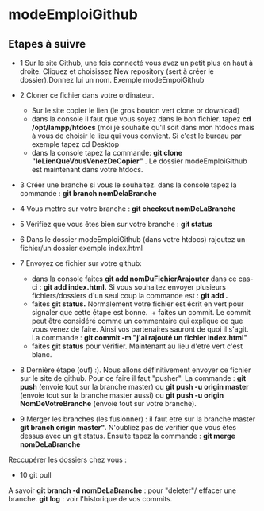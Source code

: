 # modeEmploiGithub

## Etapes à suivre

+ 1 Sur le site Github, une fois connecté vous avez un petit plus en haut à droite. Cliquez et choisissez New repository (sert à créer le dossier).Donnez lui un nom. Exemple modeEmpoiGithub

+ 2 Cloner ce fichier dans votre ordinateur.
  + Sur le site copier le lien (le gros bouton vert clone or download)
  + dans la console il faut que vous soyez dans le bon fichier. tapez **cd /opt/lampp/htdocs** (moi je souhaite qu'il soit dans mon htdocs mais à vous de choisir le lieu qui vous convient. Si c'est le bureau par exemple tapez cd Desktop
  + dans la console tapez la commande: **git clone "leLienQueVousVenezDeCopier"** . Le dossier modeEmploiGithub est maintenant dans votre htdocs.

+ 3 Créer une branche si vous le souhaitez. dans la console tapez la commande : **git branch nomDelaBranche**
+ 4 Vous mettre sur votre branche : **git checkout nomDeLaBranche**
+ 5 Vérifiez que vous êtes bien sur votre branche : **git status** 
+ 6 Dans le dossier modeEmploiGithub (dans votre htdocs) rajoutez un fichier/un dossier exemple index.html
+ 7 Envoyez ce fichier sur votre github: 
  + dans la console faites **git add nomDuFichierArajouter** dans ce cas-ci : **git add index.html.** Si vous souhaitez envoyer plusieurs fichiers/dossiers d'un seul coup la commande est : **git add .**
  + faites **git status.** Normalement votre fichier est écrit en vert pour signaler que cette étape est bonne.
  + faites un commit. Le commit peut être considéré comme un commentaire qui explique ce que vous venez de faire. Ainsi vos partenaires sauront de quoi il s'agit. La commande : **git commit -m "j'ai rajouté un fichier index.html"**
  + faites **git status** pour vérifier. Maintenant au lieu d'etre vert c'est blanc.
 + 8 Dernière étape (ouf) :). Nous allons définitivement envoyer ce fichier sur le site de github. Pour ce faire il faut "pusher". La commande : **git push** (envoie tout sur la branche master) ou **git push -u origin master** (envoie tout sur la branche master aussi) ou **git push -u origin NomDeVotreBranche** (envoie tout sur votre branche).
 + 9 Merger les branches (les fusionner) : il faut etre sur la branche master **git branch origin master".** N'oubliez pas de verifier que vous êtes dessus avec un git status. Ensuite tapez la commande : **git merge nomDeLaBranche**
 
 Reccupérer les dossiers chez vous : 
 + 10 git pull
 
 A savoir
 **git branch -d nomDeLaBranche** : pour "deleter"/ effacer une branche.
 **git log** : voir l'historique de vos commits.
 
